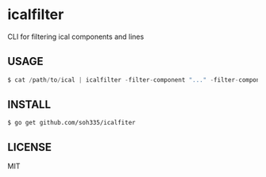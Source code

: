 # icalfilter

CLI for filtering ical components and lines

## USAGE

```go
$ cat /path/to/ical | icalfilter -filter-component "..." -filter-component "..." -filter-line "..."
```

## INSTALL

```
$ go get github.com/soh335/icalfiter
```

## LICENSE

MIT
